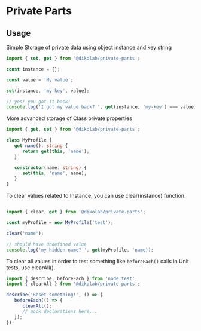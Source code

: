 # Private Parts

## Usage

Simple Storage of private data using object instance and key string

```ts
import { set, get } from '@dikolab/private-parts';

const instance = {};

const value = 'My value';

set(instance, 'my-key', value);

// yes! you got it back!
console.log('I got my value back? ', get(instance, 'my-key') === value);
```

More advanced storage of Class private properties

```ts
import { get, set } from '@dikolab/private-parts';

class MyProfile {
   get name(): string {
      return get(this, 'name');
   }

   constructor(name: string) {
      set(this, 'name', name);
   }
}
```

To clear values related to Instance, you can use clear(instance) function.

```ts

import { clear, get } from '@dikolab/private-parts';

const myProfile = new MyProfile('test');

clear('name');

// should have Undefined value
console.log('my hidden name? ', get(myProfile, 'name));


```

To clear all values in order to test something like `beforeEach()` calls in Unit tests, use clearAll().

```ts
import { describe, beforeEach } from 'node:test';
import { clearAll } from '@dikolab/private-parts';

describe('Reset something!', () => {
   beforeEach(() => {
      clearAll();
      // mock declarations here...
   });
});
```
